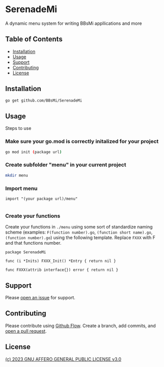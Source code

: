 # SerenadeMi

A dynamic menu system for writing BBsMi appllications and more

## Table of Contents

- [Installation](#installation)
- [Usage](#usage)
- [Support](#support)
- [Contributing](#contributing)
- [License](#license)

## Installation

```sh
go get github.com/BBsMi/SerenadeMi
```

## Usage

Steps to use

### Make sure your go.mod is correctly initalized for your project

```sh
go mod init (package url)
```

### Create subfolder "menu" in your current project

```sh
mkdir menu
```
### Import menu

```golang
import "(your package url)/menu"
 
```

### Create your functions

Create your functions in `./menu` using some sort of standardize naming scheme (examples: `F(function number).go`, `(function short name).go`, `(function number).go`) using the following template. Replace `FXXX` with F and that functions number.

```golang
package SerenadeMi

func (i *Inits) FXXX_Init() *Entry { return nil }

func FXXX(attrib interface{}) error { return nil }

```

## Support

Please [open an issue](https://github.com/BBsMi/SerenadeMi/issues/new) for support.

## Contributing

Please contribute using [Github Flow](https://guides.github.com/introduction/flow/). Create a branch, add commits, and [open a pull request](https://github.com/fraction/readme-boilerplate/compare/).

## License

[(c) 2023 GNU AFFERO GENERAL PUBLIC LICENSE v3.0](https://github.com/BBsMi/SerenadeMi/blob/trunk/LICENSE)
